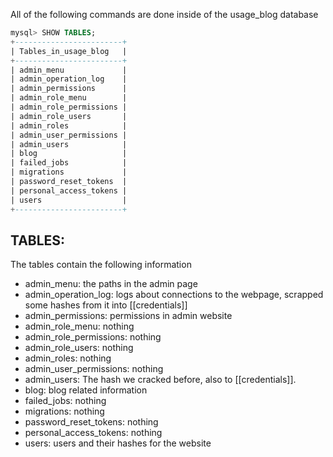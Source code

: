 All of the following commands are done inside of the usage_blog database

```sql
mysql> SHOW TABLES;
+------------------------+
| Tables_in_usage_blog   |
+------------------------+
| admin_menu             |
| admin_operation_log    |
| admin_permissions      |
| admin_role_menu        |
| admin_role_permissions |
| admin_role_users       |
| admin_roles            |
| admin_user_permissions |
| admin_users            |
| blog                   |
| failed_jobs            |
| migrations             |
| password_reset_tokens  |
| personal_access_tokens |
| users                  |
+------------------------+
```

## TABLES:

The tables contain the following information 

- admin_menu: the paths in the admin page
- admin_operation_log: logs about connections to the webpage, scrapped some hashes from it into [[credentials]]
- admin_permissions: permissions in admin website
- admin_role_menu: nothing
- admin_role_permissions: nothing
- admin_role_users: nothing
- admin_roles: nothing
- admin_user_permissions: nothing
- admin_users: The hash we cracked before, also to [[credentials]].
- blog: blog related information
- failed_jobs: nothing
- migrations: nothing
- password_reset_tokens: nothing
- personal_access_tokens: nothing
- users: users and their hashes for the website